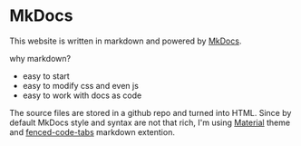 # MkDocs
This website is written in markdown and powered by [MkDocs](https://www.mkdocs.org).

why markdown? 

* easy to start
* easy to modify css and even js
* easy to work with docs as code
</details>

The source files are stored in a github repo and turned into HTML. Since by default MkDocs style and syntax are not that rich, I'm using [Material](https://squidfunk.github.io/mkdocs-material/) theme and [fenced-code-tabs](https://github.com/yacir/markdown-fenced-code-tabs) markdown extention.
